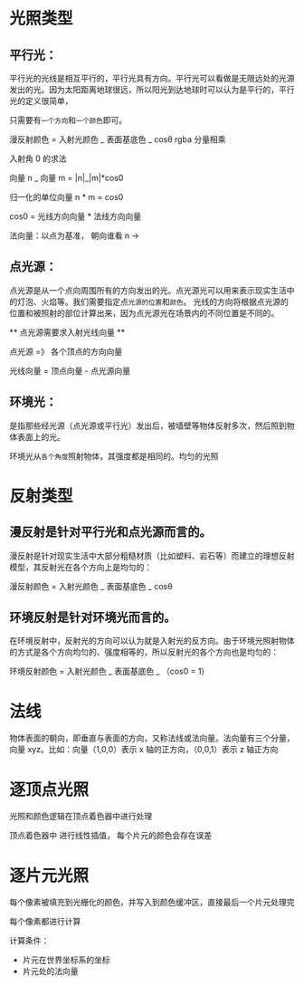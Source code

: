 # 光照类型

## 平行光：

平行光的光线是相互平行的，平行光具有方向。平行光可以看做是无限远处的光源发出的光。因为太阳距离地球很远，所以阳光到达地球时可以认为是平行的，平行光的定义很简单，

只需要有`一个方向`和`一个颜色`即可。

漫反射颜色 = 入射光颜色 _ 表面基底色 _ cosθ
rgba 分量相乘

入射角 0 的求法

向量 n _ 向量 m = |n|_|m|\*cos0

归一化的单位向量 n \* m = cos0

cos0 = 光线方向向量 \* 法线方向向量

法向量：以点为基准， 朝向谁看 n ->

## 点光源：

点光源是从一个点向周围所有的方向发出的光。点光源光可以用来表示现实生活中的灯泡、火焰等。我们需要指定点`光源的位置`和`颜色`。
光线的方向将根据点光源的位置和被照射的部位计算出来，因为点光源光在场景内的不同位置是不同的。

** 点光源需要求入射光线向量 **

点光源 =》 各个顶点的方向向量

光线向量 = 顶点向量 - 点光源向量

## 环境光：

是指那些经光源（点光源或平行光）发出后，被墙壁等物体反射多次，然后照到物体表面上的光。

环境光从`各个角度`照射物体，其强度都是相同的。均匀的光照

# 反射类型

## 漫反射是针对平行光和点光源而言的。

漫反射是针对现实生活中大部分粗糙材质（比如塑料、岩石等）而建立的理想反射模型，其反射光在各个方向上是均匀的：

漫反射颜色 = 入射光颜色 _ 表面基底色 _ cosθ

## 环境反射是针对环境光而言的。

在环境反射中，反射光的方向可以认为就是入射光的反方向。由于环境光照射物体的方式是各个方向均匀的、强度相等的，所以反射光的各个方向也是均匀的：

环境反射颜色 = 入射光颜色 _ 表面基底色 _ （cos0 = 1）

# 法线

物体表面的朝向，即垂直与表面的方向，又称法线或法向量。法向量有三个分量，向量 xyz。比如：向量（1,0,0）表示 x 轴的正方向，（0,0,1）表示 z 轴正方向

# 逐顶点光照

光照和颜色逻辑在顶点着色器中进行处理

顶点着色器中 进行线性插值， 每个片元的颜色会存在误差

# 逐片元光照

每个像素被填充到光栅化的颜色，并写入到颜色缓冲区，直接最后一个片元处理完

每个像素都进行计算

计算条件：
- 片元在世界坐标系的坐标
- 片元处的法向量

